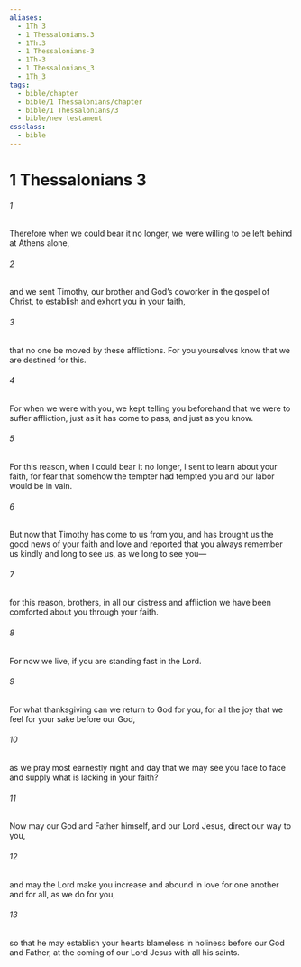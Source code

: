 ```yaml
---
aliases:
  - 1Th 3
  - 1 Thessalonians.3
  - 1Th.3
  - 1 Thessalonians-3
  - 1Th-3
  - 1 Thessalonians_3
  - 1Th_3
tags:
  - bible/chapter
  - bible/1 Thessalonians/chapter
  - bible/1 Thessalonians/3
  - bible/new testament
cssclass:
  - bible
---
```


# 1 Thessalonians 3

###### 1
Therefore when we could bear it no longer, we were willing to be left behind at Athens alone,
###### 2
and we sent Timothy, our brother and God’s coworker in the gospel of Christ, to establish and exhort you in your faith,
###### 3
that no one be moved by these afflictions. For you yourselves know that we are destined for this.
###### 4
For when we were with you, we kept telling you beforehand that we were to suffer affliction, just as it has come to pass, and just as you know.
###### 5
For this reason, when I could bear it no longer, I sent to learn about your faith, for fear that somehow the tempter had tempted you and our labor would be in vain.
###### 6
But now that Timothy has come to us from you, and has brought us the good news of your faith and love and reported that you always remember us kindly and long to see us, as we long to see you—
###### 7
for this reason, brothers, in all our distress and affliction we have been comforted about you through your faith.
###### 8
For now we live, if you are standing fast in the Lord.
###### 9
For what thanksgiving can we return to God for you, for all the joy that we feel for your sake before our God,
###### 10
as we pray most earnestly night and day that we may see you face to face and supply what is lacking in your faith?
###### 11
Now may our God and Father himself, and our Lord Jesus, direct our way to you,
###### 12
and may the Lord make you increase and abound in love for one another and for all, as we do for you,
###### 13
so that he may establish your hearts blameless in holiness before our God and Father, at the coming of our Lord Jesus with all his saints.


